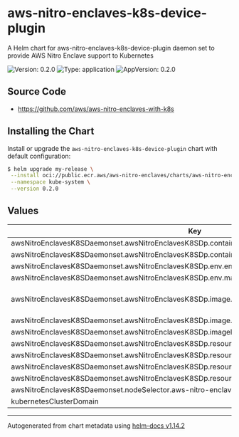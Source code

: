 # aws-nitro-enclaves-k8s-device-plugin

A Helm chart for aws-nitro-enclaves-k8s-device-plugin daemon set to provide AWS Nitro Enclave support to Kubernetes

![Version: 0.2.0](https://img.shields.io/badge/Version-0.2.0-informational?style=flat-square) ![Type: application](https://img.shields.io/badge/Type-application-informational?style=flat-square) ![AppVersion: 0.2.0](https://img.shields.io/badge/AppVersion-0.2.0-informational?style=flat-square)

## Source Code

* <https://github.com/aws/aws-nitro-enclaves-with-k8s>

## Installing the Chart

Install or upgrade the `aws-nitro-enclaves-k8s-device-plugin` chart with default configuration:

```bash
$ helm upgrade my-release \
 --install oci://public.ecr.aws/aws-nitro-enclaves/charts/aws-nitro-enclaves-k8s-device-plugin \
 --namespace kube-system \
 --version 0.2.0
```

## Values

| Key | Type | Default | Description |
|-----|------|---------|-------------|
| awsNitroEnclavesK8SDaemonset.awsNitroEnclavesK8SDp.containerSecurityContext.allowPrivilegeEscalation | bool | `false` |  |
| awsNitroEnclavesK8SDaemonset.awsNitroEnclavesK8SDp.containerSecurityContext.capabilities.drop[0] | string | `"ALL"` |  |
| awsNitroEnclavesK8SDaemonset.awsNitroEnclavesK8SDp.env.enclaveCpuAdvertisement | string | `"true"` |  |
| awsNitroEnclavesK8SDaemonset.awsNitroEnclavesK8SDp.env.maxEnclavesPerNode | string | `"4"` |  |
| awsNitroEnclavesK8SDaemonset.awsNitroEnclavesK8SDp.image.repository | string | `"public.ecr.aws/aws-nitro-enclaves/aws-nitro-enclaves-k8s-device-plugin"` |  |
| awsNitroEnclavesK8SDaemonset.awsNitroEnclavesK8SDp.image.tag | string | `"v0.2"` |  |
| awsNitroEnclavesK8SDaemonset.awsNitroEnclavesK8SDp.imagePullPolicy | string | `"Always"` |  |
| awsNitroEnclavesK8SDaemonset.awsNitroEnclavesK8SDp.resources.limits.cpu | string | `"100m"` |  |
| awsNitroEnclavesK8SDaemonset.awsNitroEnclavesK8SDp.resources.limits.memory | string | `"15Mi"` |  |
| awsNitroEnclavesK8SDaemonset.awsNitroEnclavesK8SDp.resources.requests.cpu | string | `"10m"` |  |
| awsNitroEnclavesK8SDaemonset.awsNitroEnclavesK8SDp.resources.requests.memory | string | `"15Mi"` |  |
| awsNitroEnclavesK8SDaemonset.nodeSelector.aws-nitro-enclaves-k8s-dp | string | `"enabled"` |  |
| kubernetesClusterDomain | string | `"cluster.local"` |  |

----------------------------------------------
Autogenerated from chart metadata using [helm-docs v1.14.2](https://github.com/norwoodj/helm-docs/releases/v1.14.2)
